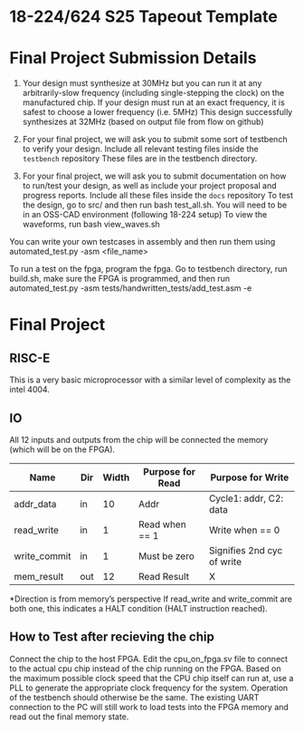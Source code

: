 # 18-224/624 S25 Tapeout Template

# Final Project Submission Details 
  
1. Your design must synthesize at 30MHz but you can run it at any arbitrarily-slow frequency (including single-stepping the clock) on the manufactured chip. If your design must run at an exact frequency, it is safest to choose a lower frequency (i.e. 5MHz)
This design successfully synthesizes at 32MHz (based on output file from flow on github)

2. For your final project, we will ask you to submit some sort of testbench to verify your design. Include all relevant testing files inside the `testbench` repository
These files are in the testbench directory. 
  
3. For your final project, we will ask you to submit documentation on how to run/test your design, as well as include your project proposal and progress reports. Include all these files inside the `docs` repository
To test the design, go to src/ and then run bash test_all.sh. You will need to be in an OSS-CAD environment (following 18-224 setup)
To view the waveforms, run bash view_waves.sh

You can write your own testcases in assembly and then run them using automated_test.py -asm <file_name>

To run a test on the fpga, program the fpga. Go to testbench directory, run build.sh, make sure the FPGA is programmed, and then run automated_test.py -asm tests/handwritten_tests/add_test.asm -e


# Final Project

## RISC-E

This is a very basic microprocessor with a similar level of complexity as the intel 4004. 

## IO

All 12 inputs and outputs from the chip will be connected the memory (which will be on the FPGA). 

| Name          | Dir   | Width | Purpose for Read      | Purpose for Write          |
|---------------|-------|-------|-----------------------|----------------------------|
| addr_data     | in    | 10    | Addr                  | Cycle1: addr, C2: data     |
| read_write    | in    | 1     | Read when == 1        | Write when == 0            |
| write_commit  | in    | 1     | Must be zero          | Signifies 2nd cyc of write |
| mem_result    | out   | 12    | Read Result           | X                          |

*Direction is from memory’s perspective
If read_write and write_commit are both one, this indicates a HALT condition (HALT instruction reached). 

## How to Test after recieving the chip

Connect the chip to the host FPGA. Edit the cpu_on_fpga.sv file to connect to the actual cpu chip instead of the chip running on the FPGA. Based on the maximum possible clock speed that the CPU chip itself can run at, use a PLL to generate the appropriate clock frequency for the system. Operation of the testbench should otherwise be the same. The existing UART connection to the PC will still work to load tests into the FPGA memory and read out the final memory state.
